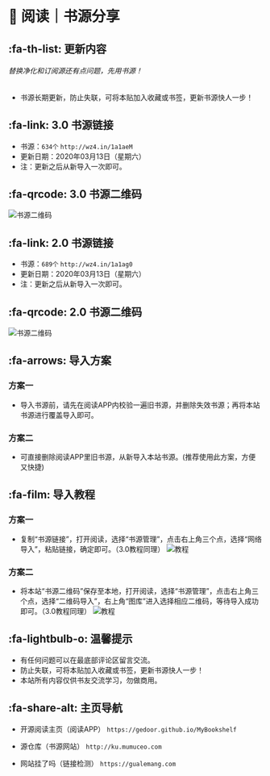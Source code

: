 # 📖 阅读｜书源分享

##  :fa-th-list: 更新内容

###### 替换净化和订阅源还有点问题，先用书源！
- 书源长期更新，防止失联，可将本贴加入收藏或书签，更新书源快人一步！

##  :fa-link: 3.0 书源链接

- 书源：`634个`
`http://wz4.in/1a1aeM`
- 更新日期：2020年03月13日（星期六）
- 注：更新之后从新导入一次即可。

##  :fa-qrcode: 3.0 书源二维码

![书源二维码](https://images.gitee.com/uploads/images/2020/0313/185719_601b4c6c_5572791.png "404888859.png")

##  :fa-link: 2.0 书源链接

- 书源：`689个`
`http://wz4.in/1a1ag0`
- 更新日期：2020年03月13日（星期六）
- 注：更新之后从新导入一次即可。

##  :fa-qrcode: 2.0 书源二维码

![书源二维码](https://images.gitee.com/uploads/images/2020/0313/191341_d01fa2d1_5572791.png "208375354.png")

##  :fa-arrows: 导入方案

### 方案一
- 导入书源前，请先在阅读APP内校验一遍旧书源，并删除失效书源；再将本站书源进行覆盖导入即可。

### 方案二
- 可直接删除阅读APP里旧书源，从新导入本站书源。(推荐使用此方案，方便又快捷)


##  :fa-film: 导入教程

### 方案一
- 复制“书源链接”，打开阅读，选择“书源管理”，点击右上角三个点，选择“网络导入”，粘贴链接，确定即可。（3.0教程同理）
![教程](https://images.gitee.com/uploads/images/2020/0116/043317_4866ecb8_5572791.png "网络导入.png")

### 方案二
- 将本站“书源二维码”保存至本地，打开阅读，选择“书源管理”，点击右上角三个点，选择“二维码导入”，右上角“图库”进入选择相应二维码，等待导入成功即可。（3.0教程同理）
![教程](https://images.gitee.com/uploads/images/2020/0116/045835_d9f8b4cd_5572791.png "二维码导入.png")

##  :fa-lightbulb-o: 温馨提示

- 有任何问题可以在最底部评论区留言交流。
- 防止失联，可将本贴加入收藏或书签，更新书源快人一步！
- 本站所有内容仅供书友交流学习，勿做商用。

##   :fa-share-alt: 主页导航

- 开源阅读主页（阅读APP）
`https://gedoor.github.io/MyBookshelf`

- 源仓库（书源网站）
`http://ku.mumuceo.com`

- 网站挂了吗（链接检测）
`https://gualemang.com`